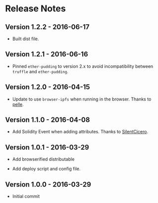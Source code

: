 # Release Notes #

## Version 1.2.2 - 2016-06-17 ##

* Built dist file.

## Version 1.2.1 - 2016-06-16 ##

* Pinned `ether-pudding` to version 2.x to avoid incompatibility between `truffle` and `ether-pudding`.

## Version 1.2.0 - 2016-04-15 ##

* Update to use `browser-ipfs` when running in the browser. Thanks to [pelle](https://github.com/pelle).

## Version 1.1.0 - 2016-04-08 ##

* Add Solidity Event when adding attributes. Thanks to [SilentCicero](https://github.com/SilentCicero).

## Version 1.0.1 - 2016-03-29 ##

* Add browserified distributable

* Add deploy script and config file.

## Version 1.0.0 - 2016-03-29 ##

* Initial commit
